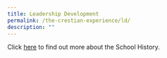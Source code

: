 ```yaml
---
title: Leadership Development
permalink: /the-crestian-experience/ld/
description: ""
---
```

Click [here](https://sites.google.com/moe.edu.sg/prcss-school-history/) to find out more about the School History.